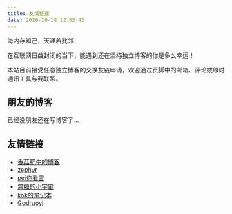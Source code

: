 ```yaml
---
title: 友情链接
date: 2016-10-18 12:53:43
---
```


海内存知己，天涯若比邻

在互联网日益封闭的当下，能遇到还在坚持独立博客的你是多么幸运！

本站目前接受任意独立博客的交换友链申请，欢迎通过页脚中的邮箱、评论或即时通讯工具与我联系。

## 朋友的博客

已经没朋友还在写博客了...

## 友情链接

- [香菇肥牛的博客](https://qing.su/)
- [zephyr](https://zephyr.moe)
- [pei你看雪](https://pnkx.top/)
- [無糖的小宇宙](https://sugarless.cn/)
- [kok的笔记本](https://wocai.de/)
- [Godruoyi](https://godruoyi.com/)
